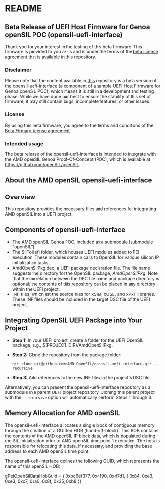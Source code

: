 # README

## Beta Release of UEFI Host Firmware for Genoa openSIL POC (opensil-uefi-interface)

Thank you for your interest in the testing of this beta firmware. This firmware is provided to you as-is and is under the terms of the [beta license agreement](https://github.com/openSIL/opensil-uefi-interface/blob/main/2023.10.9%20Beta%20Firmware%20License%20(source%20code)%20v.2.pdf) that is available in this repository.


### Disclaimer

Please note that the content available in [this](https://github.com/openSIL/opensil-uefi-interface) repository is a beta version of the opensil-uefi-interface (a component of a sample UEFI Host Firmware for Genoa openSIL POC), which means it is still in a development and testing phase. While we have done our best to ensure the stability of this set of firmware, it may still contain bugs, incomplete features, or other issues.

### License

By using this beta firmware, you agree to the terms and conditions of the [Beta Firmare license agreement](https://github.com/openSIL/opensil-uefi-interface/blob/main/2023.10.9%20Beta%20Firmware%20License%20(source%20code)%20v.2.pdf).


### Intended usage

The beta release of the opensil-uefi-interface is intended to integrate with the AMD openSIL Genoa Proof-Of-Concept (POC), which is available at https://github.com/openSIL/openSIL.


## About the AMD openSIL opensil-uefi-interface

## Overview

This repository provides the necessary files and references for integrating AMD openSIL into a UEFI project.

## Components of opensil-uefi-interface
- The AMD openSIL Genoa POC, included as a submodule [submodule "openSIL"]
- The SilToUefi folder, which houses UEFI modules added to PEI execution. These modules contain calls to OpenSIL for various silicon IP initialization tasks.
- AmdOpenSilPkg.dec, a UEFI package declaration file.  The file name suggests the directory for the OpenSIL package, *AmdOpenSilPkg*. Note that the correlation between the DEC file name and package directory is optional; the contents of this repository can be placed in any directory within the UEFI project.
- INF files, which list the source files for xSIM, xUSL, and xPRF libraries.  These INF files should be included in the target DSC file of the UEFI project.

## Integrating OpenSIL UEFI Package into Your Project

- **Step 1:** In your UEFI project, create a folder for the UEFI OpenSIL package, e.g., $(PROJECT_DIR)/AmdOpenSilPkg.

- **Step 2:** Clone the repository from the package folder:

  `git clone git@github.com:AMD-OpenSIL/opensil-uefi-interface.git --recursive`

- **Step 3:** Add references to the new INF files in the project's DSC file.

Alternatively, you can present the opensil-uefi-interface repository as a submodule in a parent UEFI project repository.  Cloning this parent project with the `--recursive` option will automatically perform Steps 1 through 3.

## Memory Allocation for AMD openSIL

The opensil-uefi-interface allocates a single block of contiguous memory through the creation of a GUIDed HOB (hand-off-block).  This HOB contains the contents of the AMD openSIL IP block data, which is populated during the SIL initialization prior to AMD openSIL time point 1 execution. The host is responsible for relocating this data, if necessary, and providing the base address to each AMD openSIL time point.

The opensil-uefi-interface defines the following GUID, which represents the name of this openSIL HOB:

gPeiOpenSilDataHobGuid = { 0xbc6ef377, 0x4190, 0x47d1, { 0x84, 0xe3, 0xe3, 0xc7, 0xa0, 0x8f, 0x35, 0xb8 }}
